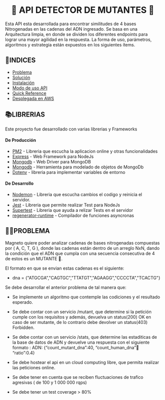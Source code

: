 <h1 align="center"> 🧬 API DETECTOR DE MUTANTES 🧬</h1>

Esta API esta desarrollada para encontrar similitudes de 4 bases Nitrogenadas en las cadenas del ADN ingresado. Se basa en una Arquitectura limpia, en donde se dividen los diferentes endpoints para lograr una mayor agilidad en la respuesta. La forma de uso, parámetros, algoritmos y estrategia están expuestos en los siguientes ítems.


## 📖INDICES

 - [Problema](#PROBLEMA)
 - [Solución](#installation)
 - [Instalación](#installation)
 - [Modo de uso API](#building-apis)
 - [Quick Reference](#quick-reference)
 - [Desplegada en AWS](#deploying)

## 📚LIBRERIAS

  Este proyecto fue desarrollado con varias librerias y Frameworks
  
  #### De Producción
  
 - [PM2](https://pm2.io/docs/plus/overview/) - Libreria que escucha la aplicacion online y otras funcionalidades
 - [Express](https://www.npmjs.com/package/express) - Web Framework para NodeJs
 - [Mongodb](https://www.npmjs.com/package/mongodb) - Web Driver para MongoDB
 - [Mongodb](https://www.npmjs.com/package/mongoose) - Herramienta para modelado de objetos de MongoDb
 - [Dotenv](https://www.npmjs.com/package/dotenv) - libreria para implementar variables de entorno

 #### De Desarrollo

 - [Nodemon](https://www.npmjs.com/package/nodemon) - Libreria que escucha cambios el codigo y reinicia el servidor.
 - [Jest](https://www.npmjs.com/package/jest) - Libreria que permite realizar Test para NodeJs
 - [Supertest](https://www.npmjs.com/package/supertest) - Libreria que ayuda a relizar Tests en el servidor
 - [regenerator-runtime](https://www.npmjs.com/package/regenerator-runtime) - Compilador de funciones asyncronas
 
 
 ## 😵‍💫PROBLEMA
 
 Magneto quiere poder analizar cadenas de bases nitrogenadas compuestas por ( A, C, T, G ), donde las cadenas están dentro de un arreglo NxN, dando la condición que el ADN que cumpla con una secuencia consecutiva de 4 de estos es un MUTANTE 🦸. 
 
 El formato en que se envian estas cadenas es el siguiente:
 
- dna = {"ATGCGA","CAGTGC","TTATGT","AGAAGG","CCCCTA","TCACTG"}

Se debe desarrollar el anterior problema de tal manera que:

- Se implemente un algoritmo que contemple las codiciones y el resultado esperado. 
- Se debe contar con un servicio /mutant, que determine si la petición cumple con los requisitos y además, devuelva un status(200) OK en caso de ser mutante, de lo contrario debe devolver un status(403) Forbidden.
- Se debe contar con un servicio /stats, que determine las estaditicas de la base de datos de ADN y devuelve una respuesta con el siguiente formato : 
  ADN: {“count_mutant_dna”:40, “count_human_dna”:100: “ratio”:0.4}

- Se debe hostear el api en un cloud computing libre, que permita realizar las peticiones online.
- Se debe tener en cuenta que se reciben fluctuaciones de trafico agresivas ( de 100 y 1 000 000 rqps)
- Se debe tener un test coverage > 80%
